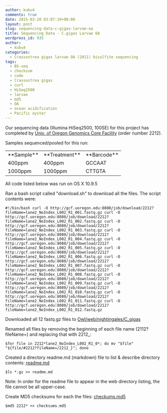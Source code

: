 ```yaml
---
author: kubu4
comments: true
date: 2015-03-20 03:07:19+00:00
layout: post
slug: sequencing-data-c-gigas-larvae-oa
title: Sequencing Data - C.gigas Larvae OA
wordpress_id: 935
author:
  - kubu4
categories:
  - Crassostrea gigas larvae OA (2011) bisulfite sequencing
tags:
  - BS-seq
  - checksum
  - code
  - Crassostrea gigas
  - curl
  - HiSeq2500
  - larvae
  - md5
  - OA
  - ocean acidification
  - Pacific oyster
---
```


Our sequencing data (Illumina HiSeq2500, 100SE) for this project has completed by [Univ. of Oregon Genomics Core Facility](http://gcf.uoregon.edu:8080/) (order number 2212).

Samples sequenced/pooled for this run:

<table >
<tbody >
<tr >

<td >**Sample**
</td>

<td >**Treatment**
</td>

<td >**Barcode**
</td>
</tr>
<tr >

<td >400ppm
</td>

<td >400ppm
</td>

<td >GCCAAT
</td>
</tr>
<tr >

<td >1000ppm
</td>

<td >1000ppm
</td>

<td >CTTGTA
</td>
</tr>
</tbody>
</table>



All code listed below was run on OS X 10.9.5

Ran a bash script called "download.sh" to download all the files. The script contents were:

`#!/bin/bash
curl -O http://gcf.uoregon.edu:8080/job/download/2212?fileName=lane2_NoIndex_L002_R1_001.fastq.gz
curl -O http://gcf.uoregon.edu:8080/job/download/2212?fileName=lane2_NoIndex_L002_R1_002.fastq.gz
curl -O http://gcf.uoregon.edu:8080/job/download/2212?fileName=lane2_NoIndex_L002_R1_003.fastq.gz
curl -O http://gcf.uoregon.edu:8080/job/download/2212?fileName=lane2_NoIndex_L002_R1_004.fastq.gz
curl -O http://gcf.uoregon.edu:8080/job/download/2212?fileName=lane2_NoIndex_L002_R1_005.fastq.gz
curl -O http://gcf.uoregon.edu:8080/job/download/2212?fileName=lane2_NoIndex_L002_R1_006.fastq.gz
curl -O http://gcf.uoregon.edu:8080/job/download/2212?fileName=lane2_NoIndex_L002_R1_007.fastq.gz
curl -O http://gcf.uoregon.edu:8080/job/download/2212?fileName=lane2_NoIndex_L002_R1_008.fastq.gz
curl -O http://gcf.uoregon.edu:8080/job/download/2212?fileName=lane2_NoIndex_L002_R1_009.fastq.gz
curl -O http://gcf.uoregon.edu:8080/job/download/2212?fileName=lane2_NoIndex_L002_R1_010.fastq.gz
curl -O http://gcf.uoregon.edu:8080/job/download/2212?fileName=lane2_NoIndex_L002_R1_011.fastq.gz
curl -O http://gcf.uoregon.edu:8080/job/download/2212?fileName=lane2_NoIndex_L002_R1_012.fastq.gz`



Downloaded all 12 fastq.gz files to [Owl/web/nightingales/C_gigas](http://owl.fish.washington.edu/nightingales/C_gigas/)

Renamed all files by removing the beginning of each file name (2112?fileName=) and replacing that with 2212_:

`$for file in 2212*lane2_NoIndex_L002_R1_0*; do mv "$file" "${file/#2212?fileName=/2212_}"; done`



Created a directory readme.md (markdown) file to list & describe directory contents: [readme.md](http://owl.fish.washington.edu/nightingales/C_gigas/readme.md)

`$ls *.gz >> readme.md`

Note: In order for the readme file to appear in the web directory listing, the file cannot be all upper-case.



Create MD5 checksums for each the files: [checkums.md5](http://owl.fish.washington.edu/nightingales/C_gigas/checksums.md5)

`$md5 2212* >> checksums.md5`
